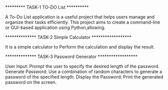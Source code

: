    ********* TASK-1 TO-DO List **********

A To-Do List application is a useful project that helps users manage
and organize their tasks efficiently. This project aims to create a
command-line or GUI-based application using Python,allowing.

************** TASK-2 Simple Calculator ******************

It is a simple calculator to Perform the calculation and display the result.

************** TASK-3 Password Generator ******************

User Input: Prompt the user to specify the desired length of the password.
Generate Password: Use a combination of random characters to generate a password of the specified length.
Display the Password: Print the generated password on the screen.
